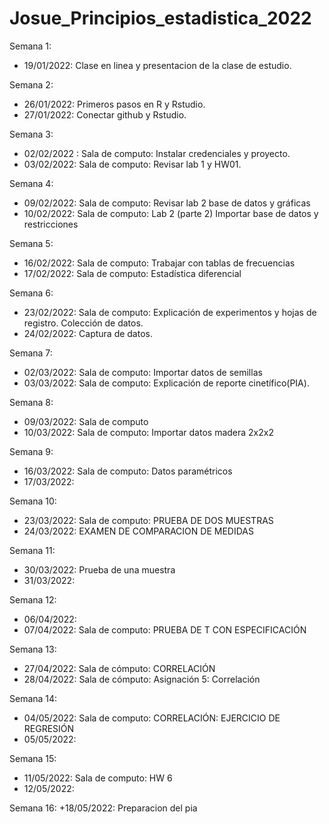 # Josue_Principios_estadistica_2022

Semana 1:
+ 19/01/2022: Clase en linea y presentacion de la clase de estudio.

Semana 2:
+ 26/01/2022: Primeros pasos en R y Rstudio.
+ 27/01/2022: Conectar github y Rstudio.

Semana 3:
+ 02/02/2022 : Sala de computo: Instalar credenciales y proyecto.
+ 03/02/2022: Sala de computo: Revisar lab 1 y HW01.

Semana 4:
+ 09/02/2022: Sala de computo: Revisar lab 2 base de datos y gráficas
+ 10/02/2022: Sala de computo: Lab 2 (parte 2) Importar base de datos y restricciones

Semana 5:
+ 16/02/2022: Sala de computo: Trabajar con tablas de frecuencias
+ 17/02/2022: Sala de computo: Estadística diferencial

Semana 6:
+ 23/02/2022: Sala de computo: Explicación de experimentos y hojas de registro. Colección de datos.
+ 24/02/2022: Captura de datos.

Semana 7:
+ 02/03/2022: Sala de computo: Importar datos de semillas
+ 03/03/2022: Sala de computo: Explicación de reporte cinetífico(PIA).

Semana 8:
+ 09/03/2022: Sala de computo
+ 10/03/2022: Sala de computo: Importar datos madera 2x2x2

Semana 9:
+ 16/03/2022: Sala de computo: Datos paramétricos
+ 17/03/2022:

Semana 10:
+ 23/03/2022: Sala de computo: PRUEBA DE DOS MUESTRAS
+ 24/03/2022: EXAMEN DE COMPARACION DE MEDIDAS

Semana 11:
+ 30/03/2022: Prueba de una muestra
+ 31/03/2022:

Semana 12:
+ 06/04/2022:
+ 07/04/2022: Sala de computo: PRUEBA DE T CON ESPECIFICACIÓN

Semana 13:
+ 27/04/2022: Sala de cómputo: CORRELACIÓN
+ 28/04/2022: Sala de cómputo: Asignación 5: Correlación

Semana 14:
+ 04/05/2022: Sala de computo: CORRELACIÓN: EJERCICIO DE REGRESIÓN
+ 05/05/2022:

Semana 15:
+ 11/05/2022: Sala de computo: HW 6
+ 12/05/2022:

Semana 16:
+18/05/2022: Preparacion del pia
